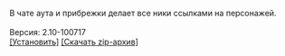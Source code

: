 В чате аута и прибрежки делает все ники ссылками на персонажей.
<br>
<br>
Версия: 2.10-100717
<br>
[[Установить]](https://raw.githubusercontent.com/MyRequiem/comfortablePlayingInGW/master/separatedScripts/AutLinksOnChat/autLinksOnChat.user.js) [[Скачать zip-архив]](https://raw.githubusercontent.com/MyRequiem/comfortablePlayingInGW/master/separatedScripts/AutLinksOnChat/autLinksOnChat.user.js.zip)
<br>
<br>
